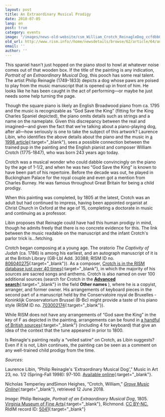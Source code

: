 ```yaml
---
layout: post
title: An Extraordinary Musical Prodigy
date: 2018-07-05
lang: en
post: true
category: events
image: "/images/news-old-website/csm_William_Crotch_ReinagleDog_ccfdbb0668.jpg"
old_url: http://www.rism.info//home/newsdetails/browse/62/article/64/an-extraordinary-musical-prodigy.html
email: ''
author: ''
---
```



This spaniel hasn't just hopped on the piano stool to howl at whatever noise comes out of that wooden box. If the title of the painting is any indication, _Portrait of an Extraordinary Musical Dog_, this pooch has some real talent. The artist Philip Reinagle (1749-1833) depicts a dog whose paws are poised to play from the music manuscript that is opened up in front of him. He looks like he has been caught in the act of performing—or maybe he just needs some help turning the page.

Though the square piano is likely an English Broadwood piano from ca. 1795 and the music is recognizable as “God Save the King” (fitting for the King Charles Spaniel depicted), the piano omits details such as strings and a name on the nameplate. Given this discrepancy between the real and imagined—and given the fact that we're talking about a piano-playing dog, after all—how seriously is one to take the subject of this artwork? Laurence Libin, who identifies the above details about the piano and the music in [a 1998 article](http://www.jstor.org/stable/41561907){:target="_blank"}, sees a possible connection between the trained pup in the painting and the English pianist and composer William Crotch (1775-1847), who was born 243 years ago today.

Crotch was a musical wonder who could dabble convincingly on the piano by the age of 1-1/2, and when he was two “God Save the King” is known to have been part of his repertoire. Before the decade was out, he played in Buckingham Palace for the royal couple and even got a mention from Charles Burney. He was famous throughout Great Britain for being a child prodigy.

When this painting was completed, by 1805 at the latest, Crotch was an adult but had continued to impress, having been appointed organist at Christ Church in Oxford at the age of 15, completing a doctorate in music and continuing as a professor.

Libin proposes that Reinagle could have had this human prodigy in mind, though he admits freely that there is no concrete evidence for this. The link between the music readable on the manuscript and the infant Crotch's parlor trick is...fetching.

Crotch began composing at a young age. The oratorio _The Captivity of Judah_ (ca. 1786) is among his earliest, and an autograph manuscript of it is at the British Library (GB-Lbl Add. 30388; RISM ID no. [806040275](https://opac.rism.info/search?id=806040275&Language=en){:target="_blank"}). As a composer, [Crotch is in the RISM database just over 40 times](https://opac.rism.info/search?View=rism&author=William+Crotch&Language=en){:target="_blank"}, in which the majority of his sources are sacred songs and anthems. Crotch is also named on over 100 additional sources (search for Crotch in the [**Advanced search**](https://opac.rism.info/metaopac/start.do?View=rism&SearchType=2&Language=en){:target="_blank"} in the field **Other names** ), where he is a copyist, arranger, and former owner. His arrangements of keyboard pieces in the second part of a manuscript held by the Conservatoire royal de Bruxelles - Koninklijk Conservatorium Brussel (B-Bc) might provide a taste of his piano style (RISM ID no. [703002174](https://opac.rism.info/search?id=703002174&Language=en){:target="_blank"}).

While RISM does not have any arrangements of “God save the King” in the key of F as depicted in the painting, arrangements can be found in [a handful of British sources](https://opac.rism.info/search?View=rism&title=god+save+the+king&siglum=GB-*&Language=en){:target="_blank"} (including 4 for keyboard) that give an idea of the context that the tune appeared in prior to 1800.

Is Reinagle's painting really a “veiled satire” on Crotch, as Libin suggests? Even if it is not, Libin continues, the painting can be seen as a comment on any well-trained child prodigy from the time.

_Sources_:

Laurence Libin, “Philip Reinagle's 'Extraordinary Musical Dog',” Music in Art 23, no. 1/2 (Spring-Fall 1998): 97-100. [Available online](http://www.jstor.org/stable/41561907){:target="_blank"}.

Nicholas Temperley andSimon Heighes, “Crotch, William,” [_Grove Music Online_](https://doi.org/10.1093/gmo/9781561592630.article.06886){:target="_blank"}, retrieved 12 June 2018.

_Image_: Philip Reinagle, _Portrait of an Extraordinary Musical Dog_, 1805. [Virginia Museum of Fine Arts](https://www.vmfa.museum/piction/6027262-8151754/){:target="_blank"}, Richmond. [CC BY-NC.](https://creativecommons.org/licenses/by-nc/4.0/) RIdIM record ID: [5041](http://db.ridim.org/display.php?ridim_id=5041){:target="_blank"}



<script type="text/javascript">var switchTo5x=true;</script><script type="text/javascript" src="http://w.sharethis.com/button/buttons.js"></script><script type="text/javascript">stLight.options({publisher: "9b601438-1ce1-49d8-bfd7-9cff5df54c17", doNotHash: false, doNotCopy: false, hashAddressBar: false});</script>